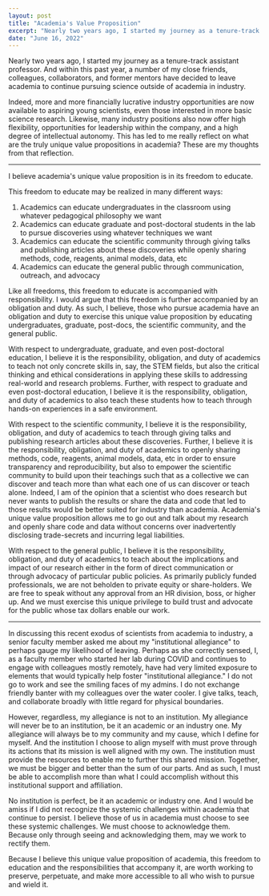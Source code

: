 ```yaml
---
layout: post
title: "Academia's Value Proposition"
excerpt: "Nearly two years ago, I started my journey as a tenure-track assistant professor. And within this past year, a number of my close friends, colleagues, collaborators, and former mentors have decided to leave academia to continue pursuing science outside of academia in industry. This has led to me really reflect on what are the truly unique value propositions academia? These are my thoughts from that reflection. "
date: "June 16, 2022"
---
```


Nearly two years ago, I started my journey as a tenure-track assistant professor. And within this past year, a number of my close friends, colleagues, collaborators, and former mentors have decided to leave academia to continue pursuing science outside of academia in industry. 

Indeed, more and more financially lucrative industry opportunities are now available to aspiring young scientists, even those interested in more basic science research. Likewise, many industry positions also now offer high flexibility, opportunities for leadership within the company, and a high degree of intellectual autonomy. This has led to me really reflect on what are the truly unique value propositions in academia? These are my thoughts from that reflection. 

---

I believe academia's unique value proposition is in its freedom to educate.

This freedom to educate may be realized in many different ways:
1. Academics can educate undergraduates in the classroom using whatever pedagogical philosophy we want
2. Academics can educate graduate and post-doctoral students in the lab to pursue discoveries using whatever techniques we want
3. Academics can educate the scientific community through giving talks and publishing articles about these discoveries while openly sharing methods, code, reagents, animal models, data, etc 
4. Academics can educate the general public through communication, outreach, and advocacy  

Like all freedoms, this freedom to educate is accompanied with responsibility. I would argue that this freedom is further accompanied by an obligation and duty. As such, I believe, those who pursue academia have an obligation and duty to exercise this unique value proposition by educating undergraduates, graduate, post-docs, the scientific community, and the general public. 

With respect to undergraduate, graduate, and even post-doctoral education, I believe it is the responsibility, obligation, and duty of academics to teach not only concrete skills in, say, the STEM fields, but also the critical thinking and ethical considerations in applying these skills to addressing real-world and research problems. Further, with respect to graduate and even post-doctoral education, I believe it is the responsibility, obligation, and duty of academics to also teach these students how to teach through hands-on experiences in a safe environment. 

With respect to the scientific community, I believe it is the responsibility, obligation, and duty of academics to teach through giving talks and publishing research articles about these discoveries. Further, I believe it is the responsibility, obligation, and duty of academics to openly sharing methods, code, reagents, animal models, data, etc in order to ensure transparency and reproducibility, but also to empower the scientific community to build upon their teachings such that as a collective we can discover and teach more than what each one of us can discover or teach alone. Indeed, I am of the opinion that a scientist who does research but never wants to publish the results or share the data and code that led to those results would be better suited for industry than academia. Academia's unique value proposition allows me to go out and talk about my research and openly share code and data without concerns over inadvertently disclosing trade-secrets and incurring legal liabilities. 

With respect to the general public, I believe it is the responsibility, obligation, and duty of academics to teach about the implications and impact of our research either in the form of direct communication or through advocacy of particular public policies. As primarily publicly funded professionals, we are not beholden to private equity or share-holders. We are free to speak without any approval from an HR division, boss, or higher up. And we must exercise this unique privilege to build trust and advocate for the public whose tax dollars enable our work. 

---

In discussing this recent exodus of scientists from academia to industry, a senior faculty member asked me about my "institutional allegiance" to perhaps gauge my likelihood of leaving. Perhaps as she correctly sensed, I, as a faculty member who started her lab during COVID and continues to engage with colleagues mostly remotely, have had very limited exposure to elements that would typically help foster "institutional allegiance." I do not go to work and see the smiling faces of my admins. I do not exchange friendly banter with my colleagues over the water cooler. I give talks, teach, and collaborate broadly with little regard for physical boundaries. 

However, regardless, my allegiance is not to an institution. My allegiance will never be to an institution, be it an academic or an industry one. My allegiance will always be to my community and my cause, which I define for myself. And the institution I choose to align myself with must prove through its actions that its mission is well aligned with my own. The institution must provide the resources to enable me to further this shared mission. Together, we must be bigger and better than the sum of our parts. And as such, I must be able to accomplish more than what I could accomplish without this institutional support and affiliation.  

No institution is perfect, be it an academic or industry one. And I would be amiss if I did not recognize the systemic challenges within academia that continue to persist. I believe those of us in academia must choose to see these systemic challenges. We must choose to acknowledge them. Because only through seeing and acknowledging them, may we work to rectify them.

Because I believe this unique value proposition of academia, this freedom to education and the responsibilities that accompany it, are worth working to preserve, perpetuate, and make more accessible to all who wish to pursue and wield it. 
